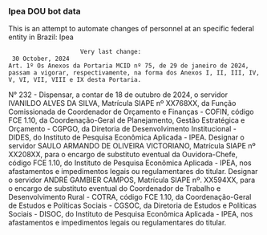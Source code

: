  ### Ipea DOU bot data
 This is an attempt to automate changes of personnel at an specific federal entity in Brazil: Ipea
 
                        Very last change: 
 	 30 October, 2024
	Art. 1º Os Anexos da Portaria MCID nº 75, de 29 de janeiro de 2024, passam a vigorar, respectivamente, na forma dos Anexos I, II, III, IV, V, VI, VII, VIII e IX desta Portaria.
N° 232 - Dispensar, a contar de 18 de outubro de 2024, o servidor IVANILDO ALVES DA SILVA, Matrícula SIAPE nº XX768XX, da Função Comissionada de Coordenador de Orçamento e Finanças - COFIN, código FCE 1.10, da Coordenação-Geral de Planejamento, Gestão Estratégica e Orçamento - CGPGO, da Diretoria de Desenvolvimento Institucional - DIDES, do Instituto de Pesquisa Econômica Aplicada - IPEA.
Designar o servidor SAULO ARMANDO DE OLIVEIRA VICTORIANO, Matrícula SIAPE nº XX208XX, para o encargo de substituto eventual da Ouvidora-Chefe, código FCE 1.10, do Instituto de Pesquisa Econômica Aplicada - IPEA, nos afastamentos e impedimentos legais ou regulamentares do titular.
Designar o servidor ANDRÉ GAMBIER CAMPOS, Matrícula SIAPE nº. XX594XX, para o encargo de substituto eventual do Coordenador de Trabalho e Desenvolvimento Rural - COTRA, código FCE 1.10, da Coordenação-Geral de Estudos e Políticas Sociais - CGSOC, da Diretoria de Estudos e Políticas Sociais - DISOC, do Instituto de Pesquisa Econômica Aplicada - IPEA, nos afastamentos e impedimentos legais ou regulamentares do titular.
